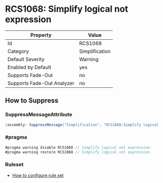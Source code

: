 # RCS1068: Simplify logical not expression

Property | Value
--- | --- 
Id | RCS1068
Category | Simplification
Default Severity | Warning
Enabled by Default | yes
Supports Fade-Out | no
Supports Fade-Out Analyzer | no

## How to Suppress

### SuppressMessageAttribute

```csharp
[assembly: SuppressMessage("Simplification", "RCS1068:Simplify logical not expression.", Justification = "<Pending>")]
```

### \#pragma

```csharp
#pragma warning disable RCS1068 // Simplify logical not expression.
#pragma warning restore RCS1068 // Simplify logical not expression.
```

### Ruleset

* [How to configure rule set](../HowToConfigureAnalyzers.md)
